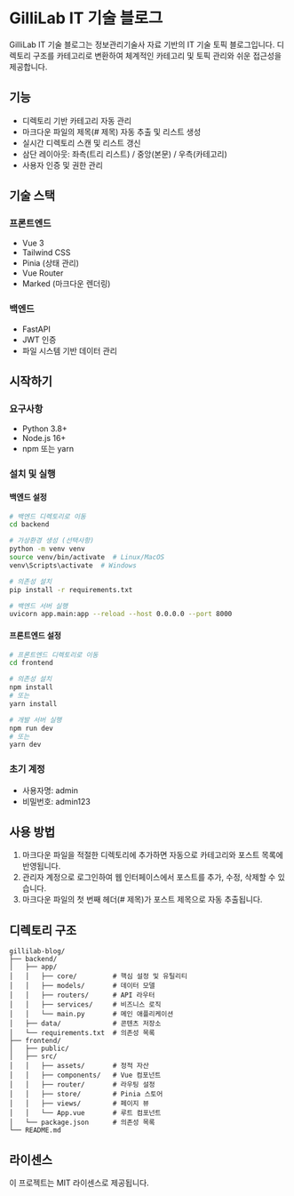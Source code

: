# GilliLab IT 기술 블로그

GilliLab IT 기술 블로그는 정보관리기술사 자료 기반의 IT 기술 토픽 블로그입니다. 디렉토리 구조를 카테고리로 변환하여 체계적인 카테고리 및 토픽 관리와 쉬운 접근성을 제공합니다.

## 기능

- 디렉토리 기반 카테고리 자동 관리
- 마크다운 파일의 제목(# 제목) 자동 추출 및 리스트 생성
- 실시간 디렉토리 스캔 및 리스트 갱신
- 삼단 레이아웃: 좌측(트리 리스트) / 중앙(본문) / 우측(카테고리)
- 사용자 인증 및 권한 관리

## 기술 스택

### 프론트엔드
- Vue 3
- Tailwind CSS
- Pinia (상태 관리)
- Vue Router
- Marked (마크다운 렌더링)

### 백엔드
- FastAPI
- JWT 인증
- 파일 시스템 기반 데이터 관리

## 시작하기

### 요구사항
- Python 3.8+
- Node.js 16+
- npm 또는 yarn

### 설치 및 실행

#### 백엔드 설정
```bash
# 백엔드 디렉토리로 이동
cd backend

# 가상환경 생성 (선택사항)
python -m venv venv
source venv/bin/activate  # Linux/MacOS
venv\Scripts\activate  # Windows

# 의존성 설치
pip install -r requirements.txt

# 백엔드 서버 실행
uvicorn app.main:app --reload --host 0.0.0.0 --port 8000
```

#### 프론트엔드 설정
```bash
# 프론트엔드 디렉토리로 이동
cd frontend

# 의존성 설치
npm install
# 또는
yarn install

# 개발 서버 실행
npm run dev
# 또는
yarn dev
```

### 초기 계정
- 사용자명: admin
- 비밀번호: admin123

## 사용 방법

1. 마크다운 파일을 적절한 디렉토리에 추가하면 자동으로 카테고리와 포스트 목록에 반영됩니다.
2. 관리자 계정으로 로그인하여 웹 인터페이스에서 포스트를 추가, 수정, 삭제할 수 있습니다.
3. 마크다운 파일의 첫 번째 헤더(# 제목)가 포스트 제목으로 자동 추출됩니다.

## 디렉토리 구조

```
gillilab-blog/
├── backend/
│   ├── app/
│   │   ├── core/         # 핵심 설정 및 유틸리티
│   │   ├── models/       # 데이터 모델
│   │   ├── routers/      # API 라우터
│   │   ├── services/     # 비즈니스 로직
│   │   └── main.py       # 메인 애플리케이션
│   ├── data/             # 콘텐츠 저장소
│   └── requirements.txt  # 의존성 목록
├── frontend/
│   ├── public/
│   ├── src/
│   │   ├── assets/       # 정적 자산
│   │   ├── components/   # Vue 컴포넌트
│   │   ├── router/       # 라우팅 설정
│   │   ├── store/        # Pinia 스토어
│   │   ├── views/        # 페이지 뷰
│   │   └── App.vue       # 루트 컴포넌트
│   └── package.json      # 의존성 목록
└── README.md
```

## 라이센스

이 프로젝트는 MIT 라이센스로 제공됩니다.
